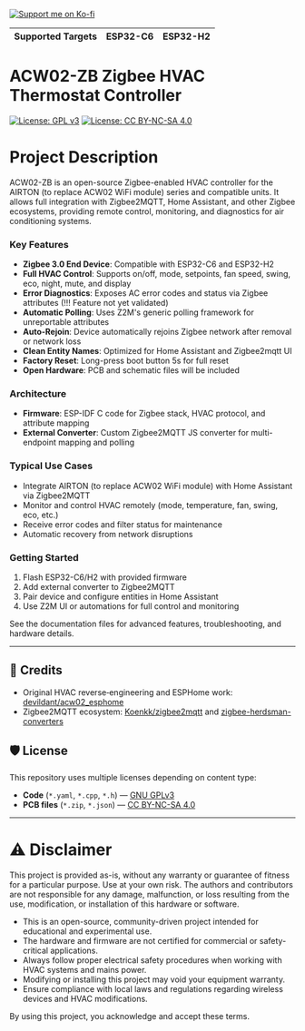 [![Support me on Ko-fi](https://ko-fi.com/img/githubbutton_sm.svg)](https://ko-fi.com/Fabiancrg)



| Supported Targets | ESP32-C6 | ESP32-H2 |
| ----------------- |  -------- | -------- |

# ACW02-ZB Zigbee HVAC Thermostat Controller

[![License: GPL v3](https://img.shields.io/badge/Software-GPLv3-blue.svg)](./LICENSE)
[![License: CC BY-NC-SA 4.0](https://img.shields.io/badge/Hardware-CC%20BY--NC--SA%204.0-green.svg)](./LICENSE-hardware)

# Project Description
ACW02-ZB is an open-source Zigbee-enabled HVAC controller for the AIRTON (to replace ACW02 WiFi module) series and compatible units. It allows full integration with Zigbee2MQTT, Home Assistant, and other Zigbee ecosystems, providing remote control, monitoring, and diagnostics for air conditioning systems.

### Key Features
- **Zigbee 3.0 End Device**: Compatible with ESP32-C6 and ESP32-H2
- **Full HVAC Control**: Supports on/off, mode, setpoints, fan speed, swing, eco, night, mute, and display
- **Error Diagnostics**: Exposes AC error codes and status via Zigbee attributes (!!! Feature not yet validated)
- **Automatic Polling**: Uses Z2M's generic polling framework for unreportable attributes
- **Auto-Rejoin**: Device automatically rejoins Zigbee network after removal or network loss
- **Clean Entity Names**: Optimized for Home Assistant and Zigbee2mqtt UI
- **Factory Reset**: Long-press boot button 5s for full reset
- **Open Hardware**: PCB and schematic files will be included

### Architecture
- **Firmware**: ESP-IDF C code for Zigbee stack, HVAC protocol, and attribute mapping
- **External Converter**: Custom Zigbee2MQTT JS converter for multi-endpoint mapping and polling

### Typical Use Cases
- Integrate AIRTON (to replace ACW02 WiFi module) with Home Assistant via Zigbee2MQTT
- Monitor and control HVAC remotely (mode, temperature, fan, swing, eco, etc.)
- Receive error codes and filter status for maintenance
- Automatic recovery from network disruptions

### Getting Started
1. Flash ESP32-C6/H2 with provided firmware
2. Add external converter to Zigbee2MQTT
3. Pair device and configure entities in Home Assistant
4. Use Z2M UI or automations for full control and monitoring

See the documentation files for advanced features, troubleshooting, and hardware details.

---

## 🙌 Credits

- Original HVAC reverse‑engineering and ESPHome work: [devildant/acw02_esphome](https://github.com/devildant/acw02_esphome)  
- Zigbee2MQTT ecosystem: [Koenkk/zigbee2mqtt](https://github.com/Koenkk/zigbee2mqtt) and [zigbee-herdsman-converters](https://github.com/Koenkk/zigbee-herdsman-converters)


## 🛡️ License

This repository uses multiple licenses depending on content type:

- **Code** (`*.yaml`, `*.cpp`, `*.h`) — [GNU GPLv3](./LICENSE)  
- **PCB files** (`*.zip`, `*.json`) — [CC BY-NC-SA 4.0](./LICENSE-hardware)

---

# ⚠️ Disclaimer

This project is provided as-is, without any warranty or guarantee of fitness for a particular purpose. Use at your own risk. The authors and contributors are not responsible for any damage, malfunction, or loss resulting from the use, modification, or installation of this hardware or software.

- This is an open-source, community-driven project intended for educational and experimental use.
- The hardware and firmware are not certified for commercial or safety-critical applications.
- Always follow proper electrical safety procedures when working with HVAC systems and mains power.
- Modifying or installing this project may void your equipment warranty.
- Ensure compliance with local laws and regulations regarding wireless devices and HVAC modifications.

By using this project, you acknowledge and accept these terms.




